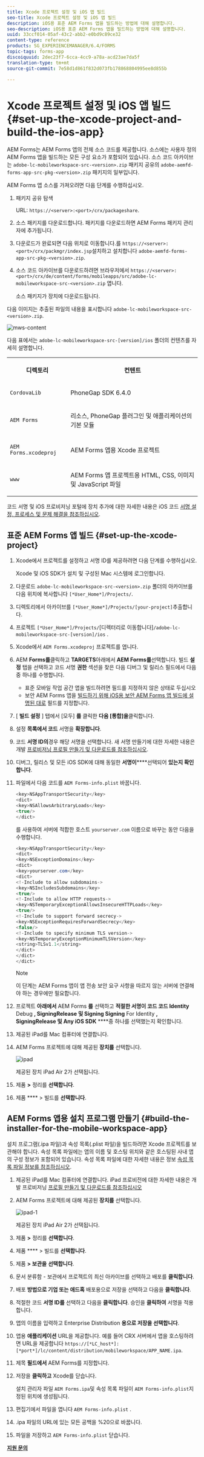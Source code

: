 ```yaml
---
title: Xcode 프로젝트 설정 및 iOS 앱 빌드
seo-title: Xcode 프로젝트 설정 및 iOS 앱 빌드
description: iOS용 표준 AEM Forms 앱을 빌드하는 방법에 대해 설명합니다.
seo-description: iOS용 표준 AEM Forms 앱을 빌드하는 방법에 대해 설명합니다.
uuid: 33ccf014-05af-43c2-abb2-e0bd9c89ce32
content-type: reference
products: SG_EXPERIENCEMANAGER/6.4/FORMS
topic-tags: forms-app
discoiquuid: 2dec23f7-6cca-4cc9-a78a-acd23ae7da5f
translation-type: tm+mt
source-git-commit: 7e58d1d861f832d073fb178868804995ee8d855b

---
```



# Xcode 프로젝트 설정 및 iOS 앱 빌드 {#set-up-the-xcode-project-and-build-the-ios-app}

AEM Forms는 AEM Forms 앱의 전체 소스 코드를 제공합니다. 소스에는 사용자 정의 AEM Forms 앱을 빌드하는 모든 구성 요소가 포함되어 있습니다. 소스 코드 아카이브는 `adobe-lc-mobileworkspace-src-<version>.zip` 패키지 공유의 `adobe-aemfd-forms-app-src-pkg-<version>.zip` 패키지의 일부입니다.

AEM Forms 앱 소스를 가져오려면 다음 단계를 수행하십시오.

1. 패키지 공유 탐색

   URL: `https://<server>:<port>/crx/packageshare`.

1. 소스 패키지를 다운로드합니다. 패키지를 다운로드하면 AEM Forms 패키지 관리자에 추가됩니다.
1. 다운로드가 완료되면 다음 위치로 이동합니다.를 `https://<server>:<port>/crx/packmgr/index.jsp`설치하고 설치합니다 `adobe-aemfd-forms-app-src-pkg-<version>.zip`.

1. 소스 코드 아카이브를 다운로드하려면 브라우저에서 `https://<server>:<port>/crx/de/content/forms/mobileapps/src/adobe-lc-mobileworkspace-src-<version>.zip` 엽니다.

   소스 패키지가 장치에 다운로드됩니다.

다음 이미지는 추출된 파일의 내용을 표시합니다 `adobe-lc-mobileworkspace-src-<version>.zip`.

![mws-content](assets/mws-content.png)

다음 표에서는 `adobe-lc-mobileworkspace-src-[version]/ios` 폴더의 컨텐츠를 자세히 설명합니다.

<table> 
 <tbody> 
  <tr> 
   <th><p>디렉토리</p> </th> 
   <th><p>컨텐트</p> </th> 
  </tr> 
  <tr> 
   <td><p><code>CordovaLib</code></p> </td> 
   <td><p>PhoneGap SDK 6.4.0</p> </td> 
  </tr> 
  <tr> 
   <td><p><code>AEM Forms</code></p> </td> 
   <td><p>리소스, PhoneGap 플러그인 및 애플리케이션의 기본 모듈</p> </td> 
  </tr> 
  <tr> 
   <td><p><code>AEM Forms.xcodeproj</code></p> </td> 
   <td><p>AEM Forms 앱용 Xcode 프로젝트</p> </td> 
  </tr> 
  <tr> 
   <td><p><code>www</code></p> </td> 
   <td><p>AEM Forms 앱 프로젝트용 HTML, CSS, 이미지 및 JavaScript 파일</p> </td> 
  </tr> 
 </tbody> 
</table>

코드 서명 및 iOS 프로비저닝 포털에 장치 추가에 대한 자세한 내용은 iOS 코드 [서명 설정, 프로세스 및 문제 해결을 참조하십시오](https://developer.apple.com/library/ios/documentation/IDEs/Conceptual/AppDistributionGuide/MaintainingCertificates/MaintainingCertificates.html).

## 표준 AEM Forms 앱 빌드 {#set-up-the-xcode-project}

1. Xcode에서 프로젝트를 설정하고 서명 ID를 제공하려면 다음 단계를 수행하십시오.

   Xcode 및 iOS SDK가 설치 및 구성된 Mac 시스템에 로그인합니다.

1. 다운로드 `adobe-lc-mobileworkspace-src-<version>.zip` 폴더의 아카이브를 다음 위치에 복사합니다 `[*User_Home*]/Projects/`.
1. 디렉토리에서 아카이브를 `[*User_Home*]/Projects/[your-project]`추출합니다.
1. 프로젝트 ` [*User_Home*]/Projects/ `[디렉터리로 이동합니다]`/adobe-lc-mobileworkspace-src-[version]/ios` .
1. Xcode에서 `AEM Forms.xcodeproj` 프로젝트를 엽니다.
1. AEM **Forms를**&#x200B;클릭하고 **TARGETS**&#x200B;아래에서 **AEM Forms를**&#x200B;선택합니다. 빌드 **설정** 탭을 선택하고 코드 서명 **권한** 섹션을 찾은 다음 디버그 및 릴리스 필드에서 다음 중 하나를 수행합니다.

   * 표준 모바일 작업 공간 앱을 빌드하려면 필드를 지정하지 않은 상태로 두십시오
   * 보안 AEM Forms 앱을 [빌드하기 위해 iOS용 보안 AEM Forms 앱 빌드에 설명된 대로](/help/forms/using/building-secure-mobile-workspace-app.md) 필드를 지정합니다.

1. [ **빌드 설정** ] 탭에서 [모두] **를** 클릭한 **다음 [통합]을**&#x200B;클릭합니다.
1. 설정 **목록에서 코드** 서명을 **확장합니다**.
1. 코드 **서명 ID의**&#x200B;경우 해당 서명을 선택합니다. 새 서명 만들기에 대한 자세한 내용은 개발 [프로비저닝 프로필 만들기 및 다운로드를 참조하십시오](https://developer.apple.com/library/ios/documentation/IDEs/Conceptual/AppStoreDistributionTutorial/CreatingYourTeamProvisioningProfile/CreatingYourTeamProvisioningProfile.html).
1. 디버그, 릴리스 및 모든 iOS SDK에 대해 동일한 **서명이******&#x200B;선택되어 **있는지 확인합니다**.
1. 파일에서 다음 코드를 `AEM Forms-info.plist` 바꿉니다.

   ```java
   <key>NSAppTransportSecurity</key>
   <dict>
   <key>NSAllowsArbitraryLoads</key>
   <true/>
   </dict>
   ```

   를 사용하여 서버에 적합한 호스트 `yourserver.com` 이름으로 바꾸는 동안 다음을 수행합니다.

   ```java
   <key>NSAppTransportSecurity</key>
   <dict>
   <key>NSExceptionDomains</key>
   <dict>
   <key>yourserver.com</key>
   <dict>
   <!-Include to allow subdomains->
   <key>NSIncludesSubdomains</key>
   <true/>
   <!-Include to allow HTTP requests->
   <key>NSTemporaryExceptionAllowsInsecureHTTPLoads</key>
   <true/>
   <!-Include to support forward secrecy->
   <key>NSExceptionRequiresForwardSecrecy</key>
   <false/>
   <!-Include to specify minimum TLS version->
   <key>NSTemporaryExceptionMinimumTLSVersion</key>
   <string>TLSv1.1</string>
   </dict>
   </dict>
   </dict>
   ```

   >[!NOTE]
   >
   >이 단계는 AEM Forms 앱이 앱 전송 보안 요구 사항을 따르지 않는 서버에 연결해야 하는 경우에만 필요합니다.

1. 프로젝트 **아래에서** AEM Forms **를** 선택하고 **적절한 서명이 코드 코드 Identity** Debug **, SigningRelease 및 Signing Signing** For Identity **, SigningRelease 및 Any iOS SDK** ****&#x200B;중 하나를 선택했는지 확인합니다.
1. 제공된 iPad를 Mac 컴퓨터에 연결합니다.
1. AEM Forms 프로젝트에 대해 제공된 **장치를** 선택합니다.

   ![ipad](assets/ipad.png)

   제공된 장치 iPad Air 2가 선택됩니다.

1. 제품 **>** 정리를 **선택합니다**.
1. 제품 **** > 빌드를 **선택합니다**.

## AEM Forms 앱용 설치 프로그램 만들기 {#build-the-installer-for-the-mobile-workspace-app}

설치 프로그램(.ipa 파일)과 속성 목록(.plist 파일)을 빌드하려면 Xcode 프로젝트를 보관해야 합니다. 속성 목록 파일에는 앱의 이름 및 호스팅 위치와 같은 호스팅된 사내 앱의 구성 정보가 포함되어 있습니다. 속성 목록 파일에 대한 자세한 내용은 정보 [속성 목록 파일 정보를 참조하십시오](https://developer.apple.com/library/ios/#documentation/general/Reference/InfoPlistKeyReference/Articles/AboutInformationPropertyListFiles.html).

1. 제공된 iPad를 Mac 컴퓨터에 연결합니다. iPad 프로비전에 대한 자세한 내용은 개발 프로비저닝 [프로필 만들기 및 다운로드를 참조하십시오](https://developer.apple.com/library/ios/documentation/IDEs/Conceptual/AppStoreDistributionTutorial/CreatingYourTeamProvisioningProfile/CreatingYourTeamProvisioningProfile.html)
1. AEM Forms 프로젝트에 대해 제공된 **장치를** 선택합니다.

   ![ipad-1](assets/ipad-1.png)

   제공된 장치 iPad Air 2가 선택됩니다.

1. 제품 **>** 정리를 **선택합니다**.
1. 제품 **** > 빌드를 **선택합니다**.
1. 제품 **> 보관을** **선택합니다**.
1. 문서 분류함 - 보관에서 프로젝트의 최신 아카이브를 선택하고 배포를 **클릭합니다**.
1. 배포 **방법으로 기업 또는 애드혹** 배포용으로 저장을 선택하고 다음을 **클릭합니다**.
1. 적절한 코드 **서명 ID를** 선택하고 다음을 **클릭합니다**. 승인을 **클릭하여** 서명을 적용합니다.
1. 앱의 이름을 입력하고 Enterprise Distribution **용으로 저장을 선택합니다**.
1. 앱용 **애플리케이션** URL을 제공합니다. 예를 들어 CRX 서버에서 앱을 호스팅하려면 URL을 제공합니다 `https://[*LC_host*]:[*port*]/lc/content/distribution/mobileworkspace/APP_NAME.ipa`.
1. 제목 **필드에서** AEM Forms를 지정합니다.
1. 저장을 **클릭하고** Xcode를 닫습니다.

   설치 관리자 파일 `AEM Forms.ipa`및 속성 목록 파일이 `AEM Forms-info.plist`지정된 위치에 생성됩니다.

1. 편집기에서 파일을 엽니다 `AEM Forms-info.plist` .
1. .ipa 파일의 URL에 있는 모든 공백을 %20으로 바꿉니다.
1. 파일을 저장하고 `AEM Forms-info.plist` 닫습니다.

**[지원 문의](https://www.adobe.com/account/sign-in.supportportal.html)**
